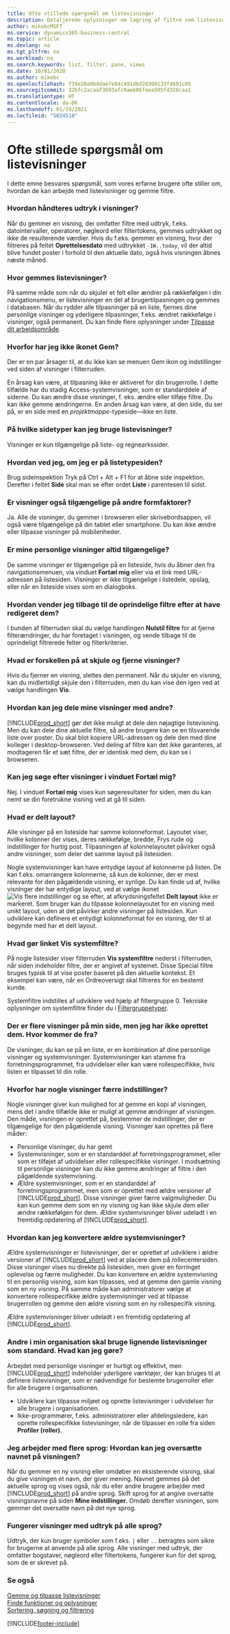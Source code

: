 ```yaml
---
title: Ofte stillede spørgsmål om listevisninger
description: Detaljerede oplysninger om lagring af filtre som listevisninger.
author: mikebcMSFT
ms.service: dynamics365-business-central
ms.topic: article
ms.devlang: na
ms.tgt_pltfrm: na
ms.workload: na
ms.search.keywords: list, filter, pane, views
ms.date: 10/01/2020
ms.author: mikebc
ms.openlocfilehash: f39e20a9b4dae7e84c491d6d28308133f4691c05
ms.sourcegitcommit: 32bfc2acaaf3693afc9aeb86feea505fd328caa1
ms.translationtype: HT
ms.contentlocale: da-DK
ms.lasthandoff: 01/19/2021
ms.locfileid: "5024510"
---
```

# <a name="list-views-faq"></a>Ofte stillede spørgsmål om listevisninger
I dette emne besvares spørgsmål, som vores erfarne brugere ofte stiller om, hvordan de kan arbejde med listevisninger og gemme filtre.  

### <a name="how-do-views-handle-expressions"></a>Hvordan håndteres udtryk i visninger?

Når du gemmer en visning, der omfatter filtre med udtryk, f.eks. datointervaller, operatorer, nøgleord eller filtertokens, gemmes udtrykket og ikke de resulterende værdier. Hvis du f.eks. gemmer en visning, hvor der filtreres på feltet **Oprettelsesdato** med udtrykket `-1W..today`, vil der altid blive fundet poster i forhold til den aktuelle dato, også hvis visningen åbnes næste måned.

### <a name="where-are-list-views-saved"></a>Hvor gemmes listevisninger?

På samme måde som når du skjuler et felt eller ændrer på rækkefølgen i din navigationsmenu, er listevisninger en del af brugertilpasningen og gemmes i databasen. Når du rydder alle tilpasninger på en liste, fjernes dine personlige visninger og yderligere tilpasninger, f.eks. ændret rækkefølge i visninger, også permanent. Du kan finde flere oplysninger under [Tilpasse dit arbejdsområde](ui-personalization-user.md).

### <a name="why-dont-i-have-a-save-icon"></a><a name="save"></a>Hvorfor har jeg ikke ikonet Gem?

Der er en par årsager til, at du ikke kan se menuen Gem ikon og indstillinger ved siden af visninger i filterruden.

En årsag kan være, at tilpasning ikke er aktiveret for din brugerrolle. I dette tilfælde har du stadig Access-systemvisninger, som er standarddele af siderne. Du kan ændre disse visninger, f. eks. ændre eller tilføje filtre. Du kan ikke gemme ændringerne. En anden årsag kan være, at den side, du ser på, er en side med en *projektmappe*-typeside&mdash;ikke en liste.

### <a name="on-which-page-types-can-i-use-list-views"></a>På hvilke sidetyper kan jeg bruge listevisninger?

Visninger er kun tilgængelige på liste- og regnearkssider.

### <a name="how-do-i-know-whether-im-on-list-type-page"></a>Hvordan ved jeg, om jeg er på listetypesiden?

Brug sideinspektion Tryk på Ctrl + Alt + F1 for at åbne side inspektion. Derefter i feltet **Side** skal man se efter ordet **Liste** i parentesen til sidst.

### <a name="are-views-also-available-on-other-form-factors"></a>Er visninger også tilgængelige på andre formfaktorer?

Ja. Alle de visninger, du gemmer i browseren eller skrivebordsappen, vil også være tilgængelige på din tablet eller smartphone. Du kan ikke ændre eller tilpasse visninger på mobilenheder.

### <a name="are-my-personal-views-always-accessible"></a>Er mine personlige visninger altid tilgængelige?

De samme visninger er tilgængelige på en listeside, hvis du åbner den fra navigationsmenuen, via vinduet **Fortæl mig** eller via et link med URL-adressen på listesiden. Visninger er ikke tilgængelige i listedele, opslag, eller når en listeside vises som en dialogboks.

### <a name="how-do-i-return-a-view-to-its-original-filters-after-modifying-them"></a>Hvordan vender jeg tilbage til de oprindelige filtre efter at have redigeret dem?

I bunden af filterruden skal du vælge handlingen **Nulstil filtre** for at fjerne filterændringer, du har foretaget i visningen, og vende tilbage til de oprindeligt filtrerede felter og filterkriterier.

### <a name="what-is-the-difference-between-hiding-and-removing-views"></a>Hvad er forskellen på at skjule og fjerne visninger?

Hvis du fjerner en visning, slettes den permanent. Når du skjuler en visning, kan du midlertidigt skjule den i filterruden, men du kan vise den igen ved at vælge handlingen **Vis**.

### <a name="how-can-i-share-my-views-with-others"></a>Hvordan kan jeg dele mine visninger med andre?

[!INCLUDE[prod_short](includes/prod_short.md)] gør det ikke muligt at dele den nøjagtige listevisning. Men du kan dele dine aktuelle filtre, så andre brugere kan se en tilsvarende liste over poster. Du skal blot kopiere URL-adressen og dele den med dine kolleger i desktop-browseren. Ved deling af filtre kan det ikke garanteres, at modtageren får et sæt filtre, der er identisk med dem, du kan se i browseren.

### <a name="can-i-search-for-views-in-the-tell-me-window"></a>Kan jeg søge efter visninger i vinduet Fortæl mig?

Nej. I vinduet **Fortæl mig** vises kun søgeresultater for siden, men du kan nemt se din foretrukne visning ved at gå til siden.

### <a name="what-is-shared-layout"></a>Hvad er delt layout?

Alle visninger på en listeside har samme kolonneformat. Layoutet viser, hvilke kolonner der vises, deres rækkefølge, bredde, Frys rude og indstillinger for hurtig post. Tilpasningen af kolonnelayoutet påvirker også andre visninger, som deler det samme layout på listesiden.

Nogle systemvisninger kan have entydige layout af kolonnerne på listen. De kan f.eks. omarrangere kolonnerne, så kun de kolonner, der er mest relevante for den pågældende visning, er synlige. Du kan finde ud af, hvilke visninger der har entydige layout, ved at vælge ikonet ![Vis flere indstillinger](media/show-more-options-icon.png "Vis flere indstillinger") og se efter, at afkrydsningsfeltet **Delt layout** ikke er markeret. Som bruger kan du tilpasse kolonnelayoutet for en visning med unikt layout, uden at det påvirker andre visninger på listesiden. Kun udviklere kan definere et entydigt kolonneformat for en visning, der til at begynde med har et delt layout.

### <a name="what-does-the-show-system-filters-link-do"></a>Hvad gør linket Vis systemfiltre?

På nogle listesider viser filterruden **Vis systemfiltre** nederst i filterruden, når siden indeholder filtre, der er angivet af systemet. Disse Special filtre bruges typisk til at vise poster baseret på den aktuelle kontekst. Et eksempel kan være, når en Ordreoversigt skal filtreres for en bestemt kunde.

Systemfiltre indstilles af udviklere ved hjælp af filtergruppe 0. Tekniske oplysninger om systemfiltre finder du i [Filtergruppetyper](/dynamics365/business-central/dev-itpro/developer/methods-auto/record/record-filtergroup-method).

### <a name="i-see-multiple-views-on-my-page-but-i-didnt-create-them-where-did-they-come-from"></a>Der er flere visninger på min side, men jeg har ikke oprettet dem. Hvor kommer de fra?

De visninger, du kan se på en liste, er en kombination af dine personlige visninger og systemvisninger. Systemvisninger kan stamme fra forretningsprogrammet, fra udvidelser eller kan være rollespecifikke, hvis listen er tilpasset til din rolle.

### <a name="why-do-some-views-provide-fewer-options"></a>Hvorfor har nogle visninger færre indstillinger?

Nogle visninger giver kun mulighed for at gemme en kopi af visningen, mens det i andre tilfælde ikke er muligt at gemme ændringer af visningen. Den måde, visningen er oprettet på, bestemmer de indstillinger, der er tilgængelige for den pågældende visning. Visninger kan oprettes på flere måder:

- Personlige visninger, du har gemt
- Systemvisninger, som er en standarddel af forretningsprogrammet, eller som er tilføjet af udvidelser eller rollespecifikke visninger. I modsætning til personlige visninger kan du ikke gemme ændringer af filtre i den pågældende systemvisning.
- Ældre systemvisninger, som er en standarddel af forretningsprogrammet, men som er oprettet med ældre versioner af [!INCLUDE[prod_short](includes/prod_short.md)]. Disse visninger giver færre valgmuligheder. Du kan kun gemme dem som en ny visning og kan ikke skjule dem eller ændre rækkefølgen for dem. Ældre systemvisninger bliver udeladt i en fremtidig opdatering af [!INCLUDE[prod_short](includes/prod_short.md)].

### <a name="how-do-i-convert-legacy-system-views"></a>Hvordan kan jeg konvertere ældre systemvisninger?

Ældre systemvisninger er listevisninger, der er oprettet af udviklere i ældre versioner af [!INCLUDE[prod_short](includes/prod_short.md)] ved at placere dem på rollecentersiden. Disse visninger vises nu direkte på listesiden, men giver en forringet oplevelse og færre muligheder. Du kan konvertere en ældre systemvisning til en personlig visning, som kan tilpasses, ved at gemme den gamle visning som en ny visning. På samme måde kan administratorer vælge at konvertere rollespecifikke ældre systemvisninger ved at tilpasse brugerrollen og gemme den ældre visning som en ny rollespecifik visning.

Ældre systemvisninger bliver udeladt i en fremtidig opdatering af [!INCLUDE[prod_short](includes/prod_short.md)].

### <a name="others-in-my-organization-need-similar-list-views-as-standard-what-can-i-do"></a>Andre i min organisation skal bruge lignende listevisninger som standard. Hvad kan jeg gøre?

Arbejdet med personlige visninger er hurtigt og effektivt, men [!INCLUDE[prod_short](includes/prod_short.md)] indeholder yderligere værktøjer, der kan bruges til at definere listevisninger, som er nødvendige for bestemte brugerroller eller for alle brugere i organisationen.
 - Udviklere kan tilpasse miljøet og oprette listevisninger i udvidelser for alle brugere i organisationen.
 - Ikke-programmører, f.eks. administratorer eller afdelingsledere, kan oprette rollespecifikke listevisninger, når de tilpasser en rolle fra siden **Profiler (roller)**.

### <a name="i-work-with-multiple-languages-how-do-i-translate-the-name-of-the-view"></a>Jeg arbejder med flere sprog: Hvordan kan jeg oversætte navnet på visningen?

Når du gemmer en ny visning eller omdøber en eksisterende visning, skal du give visningen et navn, der giver mening. Navnet gemmes på det aktuelle sprog og vises også, når du eller andre brugere arbejder med [!INCLUDE[prod_short](includes/prod_short.md)] på andre sprog. Skift sprog for at angive oversatte visningsnavne på siden **Mine indstillinger**. Omdøb derefter visningen, som gemmer det oversatte navn på det nye sprog.

### <a name="do-views-with-expressions-work-in-all-languages"></a>Fungerer visninger med udtryk på alle sprog?

Udtryk, der kun bruger symboler som f.eks. `|` eller `..` betragtes som sikre for brugerne at anvende på alle sprog. Alle visninger med udtryk, der omfatter bogstaver, nøgleord eller filtertokens, fungerer kun for det sprog, som de er skrevet på.

### <a name="see-also"></a>Se også

[Gemme og tilpasse listevisninger](ui-views.md)  
[Finde funktioner og oplysninger](ui-search.md)  
[Sortering, søgning og filtrering](ui-enter-criteria-filters.md)  


[!INCLUDE[footer-include](includes/footer-banner.md)]